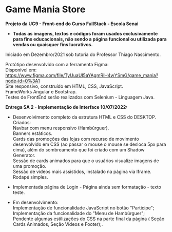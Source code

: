 # Game Mania Store #
**Projeto da UC9 - Front-end do Curso FullStack - Escola Senai** <br>

- **Todas as imagens, textos e códigos foram usados exclusivamente para fins educacionais, não sendo a página funcional ou utilizada para vendas ou quaisquer fins lucrativos.**

Iniciado em Dezembro/2021 sob tutoria do Professor Thiago Nascimento.<br>

Protótipo desenvolvido com a ferramenta Figma: <br> 
Disponível em: https://www.figma.com/file/TyUuaUI5aYAgmRlH4wYSmG/game_mania?node-id=0%3A1 <br>
Site responsivo, construído em HTML, CSS, JavaScript. <br>
FrameWorks Angular e Bootstrap.<br>
Testes de FrontEnd serão realizados com Selenium - Linguagem Java. 

**Entrega SA 2 - Implementação de Interface 10/07/2022:** 
- Desenvolvimento completo da estrutura HTML e CSS do DESKTOP.<br>
Criados: <br>
Navbar com menu responsivo (Hambúrguer).<br>
Banners estáticos. <br>
Cards das promoções das lojas com recurso de movimento desenvolvido em CSS (ao passar o mouse o mouse se desloca 5px para cima), além do sombreamento que foi criado com um Shadow Generator.<br> 
Sessão de cards animados para que o usuários visualize imagens de uma promoção. <br>
Sessão de vídeos mais assistidos, instalado na página via Iframe.<br>
Rodapé simples. 

- Implementada página de Login - Página ainda sem formatação - texto teste.<br>
- Em desenvolvimento:<br>
Implementação de funcionalidade JavaScript no botão "Participe";<br>
Implementação da funcionalidade do "Menu de Hambúrguer";<br>
Pendente algumas estilizações do CSS na parte final da página ( Seção Cards Animados, Seção Videos e Footer);.<br>
 



